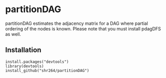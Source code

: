 # partitionDAG

partitionDAG estimates the adjacency matrix for a DAG where  partial ordering of the nodes is known. Please note that you must install pdagDFS as well.

## Installation

```
install.packages("devtools")
library(devtools)
install_github("shr264/partitionDAG")
```
